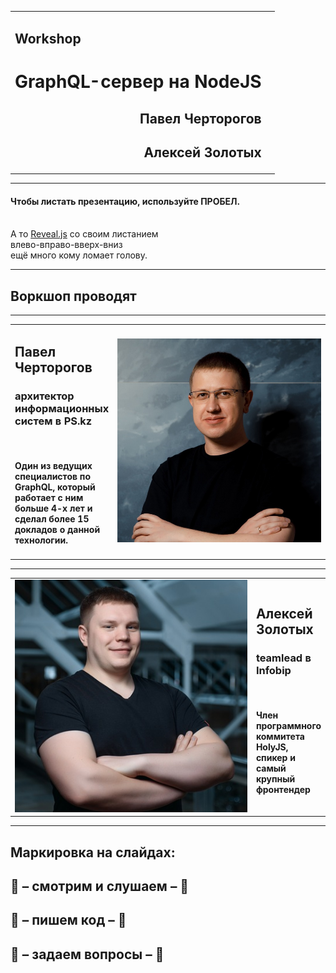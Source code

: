 <table>
  <tr>
    <td style="vertical-align: middle">
      <div style="vertical-align: text-top;">
        <h2>Workshop</h2>
        <h1 class="green">GraphQL-сервер на&nbsp;NodeJS</h1>
        <div style="text-align: right">
          <h2>Павел Черторогов</h2>
          <h2>Алексей Золотых</h2>
        </div>
      </div>
    </td>
    <td>
      <!-- QRCode generator: http://goqr.me/#t=url -->
      <!-- hhttp://bit.ly/apollo-client-3-->
    </td>
  </tr>
</table>

---

#### Чтобы листать презентацию, используйте ПРОБЕЛ.

<br /> А то [Reveal.js](https://github.com/hakimel/reveal.js/) со своим листанием<br />влево-вправо-вверх-вниз<br /> ещё много кому ломает голову.

-----

## Воркшоп проводят

-----

<table>
  <tr>
    <td style="vertical-align: middle">
      <div style="vertical-align: text-top;">
        <h2 class="green">Павел Черторогов</h2>
        <h3>архитектор информационных систем в PS.kz</h3>
        <br/>
        <h4 class="gray">
          Один из ведущих специалистов по GraphQL, который работает с ним больше 4-х лет и сделал более 15 докладов о данной технологии.
        </h4>
      </div>
    </td>
    <td width="400px">
      <img class="plain" src="../assets/nodkz-photo-square.jpg"  />
    </td>
  </tr>
</table>

-----

<table>
  <tr>
    <td width="400px">
      <img class="plain" src="../assets/zolotyh-photo.jpg"  />
    </td>
    <td style="vertical-align: middle">
      <div style="vertical-align: text-top;">
        <h2 class="green">Алексей Золотых</h2>
        <h3>teamlead в Infobip</h3>
        <br/>
        <h4 class="gray">
          Член программного коммитета HolyJS, спикер и самый крупный фронтендер
        </h4>
      </div>
    </td>
  </tr>
</table>

-----

## Маркировка на слайдах:

## 👀 – смотрим и слушаем – 👀 <!-- .element: class="gray" -->

## 👏 – пишем код – 👏 <!-- .element: class="gray" -->

## 📣 – задаем вопросы – 📣 <!-- .element: class="gray" -->
